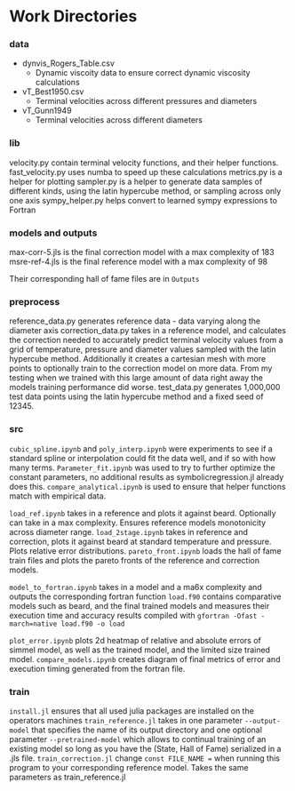 # Work Directories

### data
- dynvis_Rogers_Table.csv
    - Dynamic viscoity data to ensure correct dynamic viscosity calculations
- vT_Best1950.csv
    - Terminal velocities across different pressures and diameters
- vT_Gunn1949
    - Terminal velocities across different diameters

### lib
velocity.py contain terminal velocity functions, and their helper functions.
fast_velocity.py uses numba to speed up these calculations
metrics.py is a helper for plotting
sampler.py is a helper to generate data samples of different kinds, using the latin hypercube method, or sampling across only one axis
sympy_helper.py helps convert to learned sympy expressions to Fortran

### models and outputs
max-corr-5.jls is the final correction model with a max complexity of 183
msre-ref-4.jls is the final reference model with a max complexity of 98

Their corresponding hall of fame files are in `Outputs`

### preprocess

reference_data.py generates reference data - data varying along the diameter axis
correction_data.py takes in a reference model, and calculates the correction needed to accurately predict terminal velocity values from a grid of temperature, pressure and diameter values sampled with the latin hypercube method. Additionally it creates a cartesian mesh with more points to optionally train to the correction model on more data. From my testing when we trained with this large amount of data right away the models training performance did worse.
test_data.py generates 1,000,000 test data points using the latin hypercube method and a fixed seed of 12345.

### src

`cubic_spline.ipynb` and `poly_interp.ipynb` were experiments to see if a standard spline or interpolation could fit the data well, and if so with how many terms.
`Parameter_fit.ipynb` was used to try to further optimize the constant parameters, no additional results as symbolicregression.jl already does this.
`compare_analytical.ipynb` is used to ensure that helper functions match with empirical data.

`load_ref.ipynb` takes in a reference and plots it against beard. Optionally can take in a max complexity. Ensures reference models monotonicity across diameter range.
`load_2stage.ipynb` takes in reference and correction, plots it against beard at standard temperature and pressure. Plots relative error distributions.
`pareto_front.ipynb` loads the hall of fame train files and plots the pareto fronts of the reference and correction models.

`model_to_fortran.ipynb` takes in a model and a ma6x complexity and outputs the corresponding fortran function
`load.f90` contains comparative models such as beard, and the final trained models and measures their execution time and accuracy results
compiled with `gfortran -Ofast -march=native load.f90 -o load`


`plot_error.ipynb` plots 2d heatmap of relative and absolute errors of simmel model, as well as the trained model, and the limited size trained model.
`compare_models.ipynb` creates diagram of final metrics of error and execution timing generated from the fortran file.

### train

`install.jl` ensures that all used julia packages are installed on the operators machines
`train_reference.jl` takes in one parameter `--output-model` that specifies the name of its output directory and one optional parameter `--pretrained-model` which allows to continual training of an existing model so long as you have the (State, Hall of Fame) serialized in a .jls file.
`train_correction.jl` change `const FILE_NAME =` when running this program to your corresponding reference model. Takes the same parameters as train_reference.jl